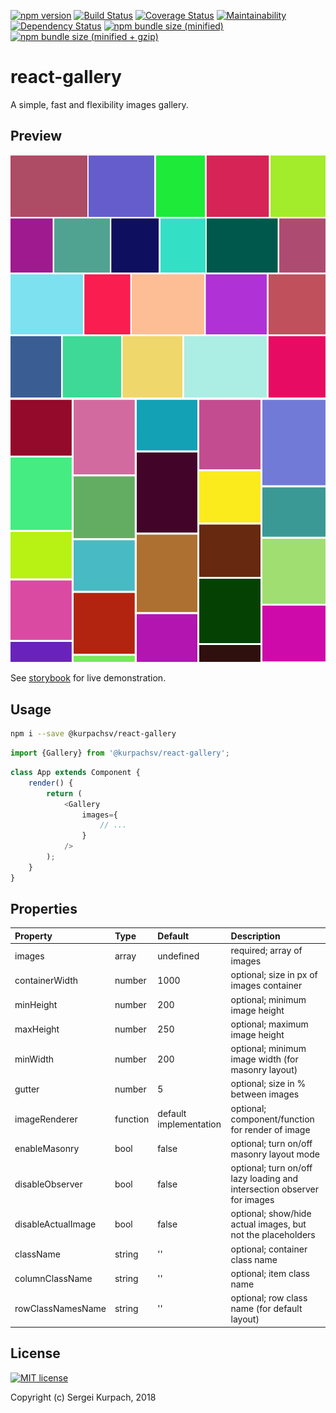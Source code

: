 [![npm version](https://badge.fury.io/js/%40kurpachsv%2Freact-gallery.svg)](https://badge.fury.io/js/%40kurpachsv%2Freact-gallery)
[![Build Status](https://travis-ci.org/kurpachsv/react-gallery.svg?branch=master)](https://travis-ci.org/kurpachsv/react-gallery)
[![Coverage Status](https://coveralls.io/repos/github/kurpachsv/react-gallery/badge.svg?branch=master)](https://coveralls.io/github/kurpachsv/react-gallery?branch=master)
[![Maintainability](https://api.codeclimate.com/v1/badges/0cdc600293ec5b061fc0/maintainability)](https://codeclimate.com/github/kurpachsv/react-gallery/maintainability)
[![Dependency Status](https://david-dm.org/kurpachsv/react-gallery.svg)](https://david-dm.org/kurpachsv/react-gallery)
[![npm bundle size (minified)](https://badgen.net/bundlephobia/min/@kurpachsv/react-gallery)](https://bundlephobia.com/result?p=@kurpachsv/react-gallery@0.0.15)
[![npm bundle size (minified + gzip)](https://badgen.net/bundlephobia/minzip/@kurpachsv/react-gallery)](https://bundlephobia.com/result?p=@kurpachsv/react-gallery@0.0.15)

# react-gallery

A simple, fast and flexibility images gallery.

## Preview

<img src="https://github.com/kurpachsv/react-gallery/raw/master/preview.png" alt="Preview" />

<img src="https://github.com/kurpachsv/react-gallery/raw/master/preview-masonry.png" alt="Preview masonry" />


See [storybook](https://kurpachsv.github.io/react-gallery) for live demonstration.

## Usage

```bash
npm i --save @kurpachsv/react-gallery
```

```javascript
import {Gallery} from '@kurpachsv/react-gallery';
```

```javascript
class App extends Component {
    render() {
        return (
            <Gallery
                images={
                    // ...
                }
            />
        );
    }
}
```

## Properties

Property        |       Type            |       Default         |       Description
:-----------------------|:--------------|:--------------|:--------------------------------
images | array  | undefined | required; array of images
containerWidth | number  | 1000  | optional; size in px of images container
minHeight | number | 200 | optional; minimum image height
maxHeight | number | 250 | optional; maximum image height
minWidth | number | 200 | optional; minimum image width (for masonry layout)
gutter | number  | 5  | optional; size in % between images
imageRenderer | function | default implementation |  optional; component/function for render of image
enableMasonry | bool | false | optional; turn on/off masonry layout mode
disableObserver | bool | false | optional; turn on/off lazy loading and intersection observer for images
disableActualImage | bool | false | optional; show/hide actual images, but not the placeholders
className | string | '' | optional; container class name
columnClassName | string | '' | optional; item class name
rowClassNamesName | string | '' | optional; row class name (for default layout)

## License

[![MIT license](http://img.shields.io/badge/license-MIT-brightgreen.svg)](http://opensource.org/licenses/MIT)

Copyright (c) Sergei Kurpach, 2018
